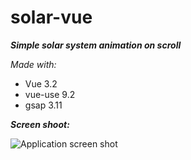 
# solar-vue

***Simple solar system animation on scroll***

*Made with:*
- Vue 3.2
- vue-use 9.2
- gsap 3.11

***Screen shoot:***

![Application screen shot](assets/sloar-vue.png)